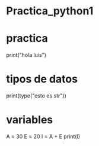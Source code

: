 # Practica_python1
# practica
print("hola luis")

# tipos de datos 
print(type("esto es str"))

# variables 

A = 30
E = 20
I = A + E
print(I)
